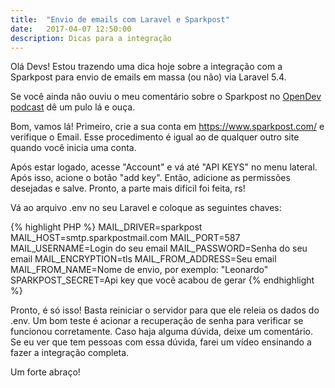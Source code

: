 ```yaml
---
title:  "Envio de emails com Laravel e Sparkpost"
date:   2017-04-07 12:50:00
description: Dicas para a integração
---
```



Olá Devs! Estou trazendo uma dica hoje sobre a integração com a Sparkpost para envio de emails em massa (ou não) via Laravel 5.4.

Se você ainda não ouviu o meu comentário sobre o Sparkpost no [OpenDev podcast](http://www.opendevpodcast.com.br/) dê um pulo lá e ouça.

Bom, vamos lá! Primeiro, crie a sua conta em https://www.sparkpost.com/ e verifique o Email. Esse procedimento é igual ao de qualquer outro site quando você inicia uma conta.

Após estar logado, acesse "Account" e vá até "API KEYS" no menu lateral. Após isso, acione o botão "add key". Então, adicione as permissões desejadas e salve. Pronto, a parte mais difícil foi feita, rs! 

Vá ao arquivo .env no seu Laravel e coloque as seguintes chaves:

{% highlight PHP %}
MAIL_DRIVER=sparkpost
MAIL_HOST=smtp.sparkpostmail.com
MAIL_PORT=587
MAIL_USERNAME=Login do seu email
MAIL_PASSWORD=Senha do seu email
MAIL_ENCRYPTION=tls
MAIL_FROM_ADDRESS=Seu email
MAIL_FROM_NAME=Nome de envio, por exemplo: "Leonardo"
SPARKPOST_SECRET=Api key que você acabou de gerar
{% endhighlight %}


Pronto, é só isso! Basta reiniciar o servidor para que ele releia os dados do .env. Um bom teste é acionar a recuperação de senha para verificar se funcionou corretamente. Caso haja alguma dúvida, deixe um comentário. Se eu ver que tem pessoas com essa dúvida, farei um vídeo ensinando a fazer a integração completa.


Um forte abraço!